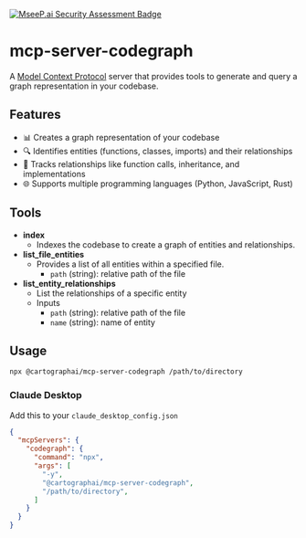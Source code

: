 [![MseeP.ai Security Assessment Badge](https://mseep.net/pr/cartographai-mcp-server-codegraph-badge.png)](https://mseep.ai/app/cartographai-mcp-server-codegraph)

# mcp-server-codegraph

A [Model Context Protocol](https://github.com/modelcontextprotocol) server that provides tools to generate and query a graph representation in your codebase.


## Features
- 📊 Creates a graph representation of your codebase
- 🔍 Identifies entities (functions, classes, imports) and their relationships
- 🔗 Tracks relationships like function calls, inheritance, and implementations
- 🌐 Supports multiple programming languages (Python, JavaScript, Rust)

## Tools

- **index**
    - Indexes the codebase to create a graph of entities and relationships.
- **list_file_entities**
    - Provides a list of all entities within a specified file.
        - `path` (string): relative path of the file
- **list_entity_relationships**
    - List the relationships of a specific entity
    - Inputs
        - `path` (string): relative path of the file
        - `name` (string): name of entity

## Usage

```sh
npx @cartographai/mcp-server-codegraph /path/to/directory
```

### Claude Desktop

Add this to your `claude_desktop_config.json`

```json
{
  "mcpServers": {
    "codegraph": {
      "command": "npx",
      "args": [
        "-y",
        "@cartographai/mcp-server-codegraph",
        "/path/to/directory",
      ]
    }
  }
}
```
